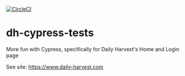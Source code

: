 [![CircleCI](https://circleci.com/gh/dsanchezNYC/dh-cypress-tests.svg?style=svg)](https://circleci.com/gh/dsanchezNYC/dh-cypress-tests)

# dh-cypress-tests

More fun with Cypress, specifically for Daily Harvest's Home and Login page

See site: https://www.daily-harvest.com